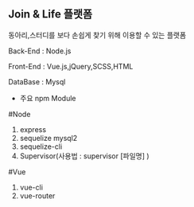 ## Join & Life 플랫폼

동아리,스터디를 보다 손쉽게 찾기 위해 이용할 수 있는 플랫폼

Back-End : Node.js

Front-End  : Vue.js,jQuery,SCSS,HTML

DataBase : Mysql



- 주요 npm Module

#Node
1. express  
2. sequelize mysql2   
3. sequelize-cli 
4. Supervisor(사용법 : supervisor [파일명] )
    


#Vue
1. vue-cli
2. vue-router